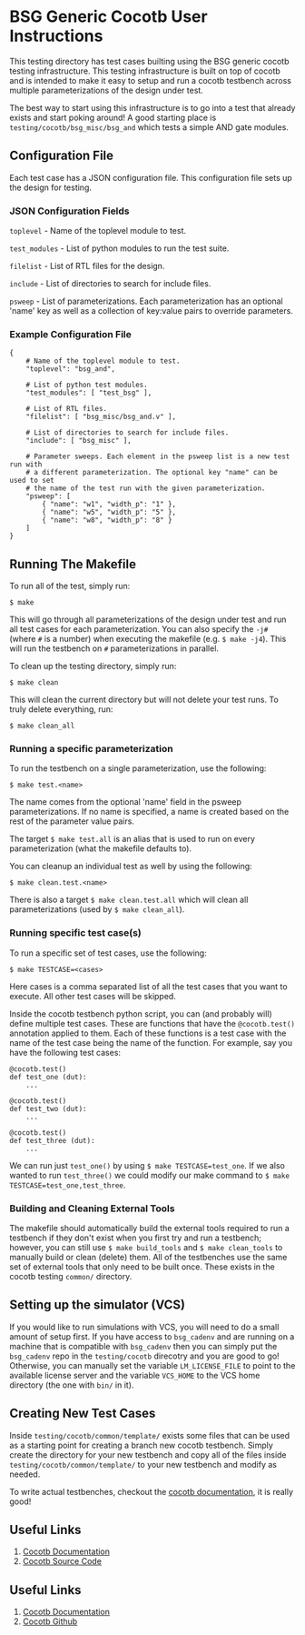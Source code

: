 # BSG Generic Cocotb User Instructions

This testing directory has test cases builting using the BSG generic cocotb
testing infrastructure. This testing infrastructure is built on top of cocotb
and is intended to make it easy to setup and run a cocotb testbench across
multiple parameterizations of the design under test.

The best way to start using this infrastructure is to go into a test that
already exists and start poking around! A good starting place is
`testing/cocotb/bsg_misc/bsg_and` which tests a simple AND gate modules.

## Configuration File

Each test case has a JSON configuration file. This configuration file sets up
the design for testing.

### JSON Configuration Fields

`toplevel` - Name of the toplevel module to test.

`test_modules` - List of python modules to run the test suite.

`filelist` - List of RTL files for the design.

`include` - List of directories to search for include files.

`psweep` - List of parameterizations. Each parameterization has an optional
'name' key as well as a collection of key:value pairs to override parameters.

### Example Configuration File

```
{
    # Name of the toplevel module to test.
    "toplevel": "bsg_and",

    # List of python test modules.
    "test_modules": [ "test_bsg" ],

    # List of RTL files.
    "filelist": [ "bsg_misc/bsg_and.v" ],

    # List of directories to search for include files.
    "include": [ "bsg_misc" ],

    # Parameter sweeps. Each element in the psweep list is a new test run with
    # a different parameterization. The optional key "name" can be used to set
    # the name of the test run with the given parameterization. 
    "psweep": [
        { "name": "w1", "width_p": "1" },
        { "name": "w5", "width_p": "5" },
        { "name": "w8", "width_p": "8" }
    ]
}
```

## Running The Makefile

To run all of the test, simply run:

```
$ make
```

This will go through all parameterizations of the design under test and run all
test cases for each parameterization. You can also specify the `-j#` (where `#`
is a number) when executing the makefile (e.g. `$ make -j4`). This will run the
testbench on `#` parameterizations in parallel.

To clean up the testing directory, simply run:

```
$ make clean
```

This will clean the current directory but will not delete your test runs. To
truly delete everything, run:

```
$ make clean_all
```

### Running a specific parameterization

To run the testbench on a single parameterization, use the following:

```
$ make test.<name>
```

The name comes from the optional 'name' field in the psweep parameterizations.
If no name is specified, a name is created based on the rest of the parameter
value pairs.

The target `$ make test.all` is an alias that is used to run on every
parameterization (what the makefile defaults to).

You can cleanup an individual test as well by using the following:

```
$ make clean.test.<name>
```

There is also a target `$ make clean.test.all` which will clean all
parameterizations (used by `$ make clean_all`).

### Running specific test case(s)

To run a specific set of test cases, use the following:

```
$ make TESTCASE=<cases>
```

Here cases is a comma separated list of all the test cases that you want to
execute. All other test cases will be skipped.

Inside the cocotb testbench python script, you can (and probably will) define
multiple test cases. These are functions that have the `@cocotb.test()`
annotation applied to them. Each of these functions is a test case with the
name of the test case being the name of the function. For example, say you have
the following test cases:

```
@cocotb.test()
def test_one (dut):
    ...

@cocotb.test()
def test_two (dut):
    ...

@cocotb.test()
def test_three (dut):
    ...
```

We can run just `test_one()` by using `$ make TESTCASE=test_one`. If we also
wanted to run `test_three()` we could modify our make command to `$ make
TESTCASE=test_one,test_three`.

### Building and Cleaning External Tools

The makefile should automatically build the external tools required to run a
testbench if they don't exist when you first try and run a testbench; however,
you can still use `$ make build_tools` and `$ make clean_tools` to manually
build or clean (delete) them. All of the testbenches use the same set of
external tools that only need to be built once. These exists in the cocotb
testing `common/` directory.

## Setting up the simulator (VCS)

If you would like to run simulations with VCS, you will need to do a small
amount of setup first. If you have access to `bsg_cadenv` and are running on a
machine that is compatible with `bsg_cadenv` then you can simply put the
`bsg_cadenv` repo in the `testing/cocotb` direcotry and you are good to go!
Otherwise, you can manually set the variable `LM_LICENSE_FILE` to point to the
available license server and the variable `VCS_HOME` to the VCS home directory
(the one with `bin/` in it).

## Creating New Test Cases

Inside `testing/cocotb/common/template/` exists some files that can be used as
a starting point for creating a branch new cocotb testbench. Simply create the
directory for your new testbench and copy all of the files inside
`testing/cocotb/common/template/` to your new testbench and modify as needed.

To write actual testbenches, checkout the [cocotb
documentation](https://cocotb.readthedocs.io/en/latest/introduction.html), it
is really good!

## Useful Links

1. [Cocotb Documentation](https://cocotb.readthedocs.io/en/latest/introduction.html)
2. [Cocotb Source Code](https://github.com/cocotb/cocotb)

## Useful Links

1. [Cocotb Documentation](https://cocotb.readthedocs.io/en/latest/introduction.html)
2. [Cocotb Github](https://github.com/cocotb/cocotb)

